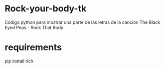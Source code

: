 # Rock-your-body-tk
Código python para mostrar una parte de las letras de la canción The Black Eyed Peas - Rock That Body

# requirements
pip install rich
